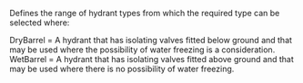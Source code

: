 ﻿Defines the range of hydrant types from which the required type can be selected where:

DryBarrel =	 A hydrant that has isolating valves fitted below ground and that may be used where the possibility of water freezing is a consideration.
WetBarrel =	 A hydrant that has isolating valves fitted above ground and that may be used where there is no possibility of water freezing.